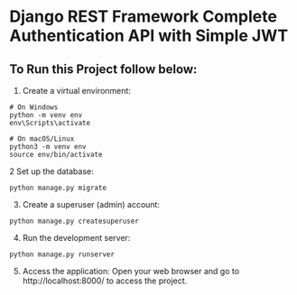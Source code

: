 # Django REST Framework Complete Authentication API with Simple JWT   
## To Run this Project follow below: 

1. Create a virtual environment:    
```
# On Windows
python -m venv env
env\Scripts\activate

# On macOS/Linux
python3 -m venv env
source env/bin/activate
```
2 Set up the database:
```
python manage.py migrate
```
3. Create a superuser (admin) account:
```
python manage.py createsuperuser
```
4. Run the development server:
```
python manage.py runserver
```
5. Access the application:
Open your web browser and go to http://localhost:8000/ to access the project.
